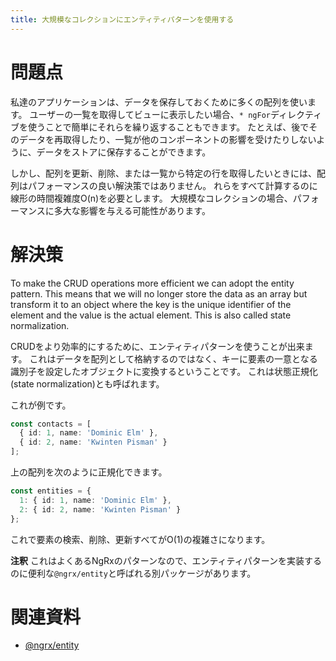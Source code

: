 ```yaml
---
title: 大規模なコレクションにエンティティパターンを使用する
---
```


# 問題点

私達のアプリケーションは、データを保存しておくために多くの配列を使います。
ユーザーの一覧を取得してビューに表示したい場合、`* ngFor`ディレクティブを使うことで簡単にそれらを繰り返することもできます。
たとえば、後でそのデータを再取得したり、一覧が他のコンポーネントの影響を受けたりしないように、データをストアに保存することができます。

しかし、配列を更新、削除、または一覧から特定の行を取得したいときには、配列はパフォーマンスの良い解決策ではありません。
 れらをすべて計算するのに線形の時間複雑度O(n)を必要とします。
大規模なコレクションの場合、パフォーマンスに多大な影響を与える可能性があります。

# 解決策

To make the CRUD operations more efficient we can adopt the entity pattern. This means that we will no longer store the data as an array but transform it to an object where the key is the unique identifier of the element and the value is the actual element. This is also called state normalization.

CRUDをより効率的にするために、エンティティパターンを使うことが出来ます。
これはデータを配列として格納するのではなく、キーに要素の一意となる識別子を設定したオブジェクトに変換するということです。
これは状態正規化(state normalization)とも呼ばれます。

これが例です。

```ts
const contacts = [
  { id: 1, name: 'Dominic Elm' },
  { id: 2, name: 'Kwinten Pisman' }
];
```

上の配列を次のように正規化できます。

```ts
const entities = {
  1: { id: 1, name: 'Dominic Elm' },
  2: { id: 2, name: 'Kwinten Pisman' }
};
```

これで要素の検索、削除、更新すべてがO(1)の複雑さになります。

**注釈** これはよくあるNgRxのパターンなので、エンティティパターンを実装するのに便利な`@ngrx/entity`と呼ばれる別パッケージがあります。

# 関連資料

- [@ngrx/entity](https://github.com/ngrx/platform/tree/master/docs/entity)
